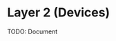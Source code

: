 # Layer 2 (Devices)

TODO: Document

<!-- 1) Devices: Devices are components that represent Inte- grated Circuit (IC) peripherals and should always be external components. To allow the increase of their use domain, it is also expected that device implementations be bare-metal and allow multiple instances. Every device should provide a handler variable type with all information regarding a single instance. To operate devices, it is expected that this handler be passed as the first function argument, excusing the need of instance specific implementations. -->